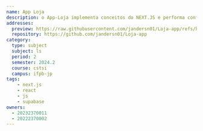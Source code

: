 ```yaml
---
name: App Loja
description: o App-Loja implementa conceitos do NEXT.JS e performa configuracoes presentes em sites semelhantes
addresses:
  preview: https://raw.githubusercontent.com/jandersn01/Loja-app/refs/heads/main/public/icons/Captura%20de%20Tela%202025-03-19%20a%CC%80s%2015.27.33.png
  repository: https://github.com/jandersn01/Loja-app
category:
  type: subject
  subject: ls
  period: 2
  semester: 2024.2
  course: cstsi
  campus: ifpb-jp
tags:
    - next.js
    - react
    - js
    - supabase
owners:
  - 20232370011
  - 20222370002
---
```

